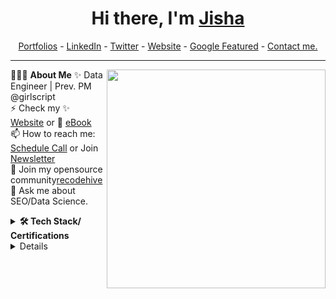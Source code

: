 <h1 align="center"> Hi there, I'm <a href="https://www.linkedin.com/in//">Jisha</a> </h1>

<!--- Adding Header Elements -->
<p align="center">
  <a href="http://sanjaykv.com/">Portfolios</a> -
  <a href="https://www.linkedin.com/in/sanjay-k-v/">LinkedIn</a> - 
  <a href="https://x.com/sanjay_kv_">Twitter</a> -
  <a href="https://recodehive.com/">Website</a> -
  <a href="https://crowdsource.google.com/about/blog/community-spotlight-friendship/">Google Featured</a> -
  <a href="https://topmate.io/sanjaykv/">Contact me.</a> 
</p>

-----------------------------------------------------------
👨🏻‍💻 **About Me**<img src="https://raw.githubusercontent.com/sanjay-kv/sanjay-kv/main/Assets/illustration.png" min-width="300px" max-width="300px" width="350px" align="right"> 
✨ Data Engineer | Prev. PM @girlscript <br>
⚡ Check my ✨ [Website](https://recodehive.com/) or 🌱 [eBook](https://learn.recodehive.com/datascience)<br>
📫 How to reach me: [Schedule Call](https://topmate.io/sanjaykv) or Join  [Newsletter](https://recodehive.substack.com/)<br>
👯 Join my opensource community[recodehive](https://github.com/Recodehive)<br>
💬 Ask me about SEO/Data Science.<br>
<!--- Adding Tech Stack open Section -->


<details>	
 <summary><b>🛠 Tech Stack/ Certifications</b></summary><br>
Languages: <img src="https://img.shields.io/badge/-python-437CAC?logo=python&logoColor=white&style=flat">&nbsp;
<img src="https://img.shields.io/badge/-Mysql-DC8F0F?logo=Mysql&logoColor=white&style=flat">&nbsp; 
<img src="https://img.shields.io/badge/-HTML5-DE5934?logo=HTML5&logoColor=white&style=flat">&nbsp;
<img src="https://img.shields.io/badge/-CSS3-2275B2?logo=CSS3&logoColor=white&style=flat"> &nbsp; 
<img src="https://img.shields.io/badge/-R-0E7ACE?logo=r&logoColor=white&style=flat"> &nbsp;<br>
Frameworks and Libraries: <!--- Frameworks and Libraries goes here -->
<img src="https://img.shields.io/badge/-Numpy-0E7ACE?logo=numpy&logoColor=white&style=flat">&nbsp;
<img src="https://img.shields.io/badge/-Pandas-150455?logo=pandas&logoColor=white&style=flat">&nbsp;
<img src="https://img.shields.io/badge/-Sklearn-F09437?logo=scikit-learn&logoColor=white&style=flat">&nbsp;&nbsp;<br>
Tools and Platforms: <img src="https://img.shields.io/badge/-Git-orange?logo=Git&logoColor=white&style=flat">&nbsp; 
<img src="https://img.shields.io/badge/-Cloudflare-4679A4?logo=Cloudflare&logoColor=orange&style=flat">&nbsp;
<img src="https://img.shields.io/badge/-Visual%20Studio%20Code-25AEF4?logo=visualstudio&logoColor=white&style=flat">&nbsp;
<!---<img src="https://img.shields.io/badge/-Android Studio-green?logo=Android&logoColor=white&style=flat"> &nbsp;
<img src="https://img.shields.io/badge/-Jupyter-D7522D?logo=Jupyter&logoColor=white&style=flat">&nbsp;&nbsp;
<img src="https://img.shields.io/badge/-PyCharm-1ECE87?logo=pycharm&logoColor=white&style=flat"> -->
<!--- <img src="https://img.shields.io/badge/-TensorFlow-F78900?logo=Tensorflow&logoColor=white&style=flat"> --><br>
Operating Systems: <img src="https://img.shields.io/badge/-Windows-0F7BCF?logo=Windows&logoColor=white&style=flat">&nbsp;
<img src="https://img.shields.io/badge/-Linux-EDBD2B?logo=Linux&logoColor=black&style=flat">&nbsp;
<img src="https://img.shields.io/badge/-Mac-F7F7F7?logo=Macos&logoColor=black&style=flat">&nbsp;<br>

## Certification Badges 🪶
<div style='display:flex; align-items:center; gap: 10px;' align='center'>
<a href="https://www.credly.com/badges/21b16046-9856-4432-b4e3-408f9a6e71bb/public_url">
<img src="https://raw.githubusercontent.com/abrar-hossain/abrar-hossain/refs/heads/main/Assets/GitHub%20Foundation.png" width="100px" height="105px" />
</div>
</details> 


<details>	
  <summary><b>⚙️ GitHub Analytics</b></summary>
<a href="https://github.com/abrar-hossain">
   <img height="155em" src="https://raw.githubusercontent.com/abrar-hossain/github-card-template/master/profile-summary-card-output/github_dark/0-profile-details.svg" alt="Abrar Hossain github stats" />
    <img height="155em" src="https://raw.githubusercontent.com/abrar-hossain/github-card-template/master/profile-summary-card-output/github_dark/3-stats.svg" alt="Abrar Hossain github stats" />
<br>
     

<!--- 3rd Section on Recent Projects -->

  <details>	
    <summary><b>📚 Recent Projects/ Activity</b></summary><br>

  ✨ [Web Development Portfolio](https://github.com/abrar-hossain/Web-Dev-Portfolio)<br>
  ✨ [Data Science Analysis on Stock Prices](https://github.com/abrar-hossain/Stock-Analysis)<br>
  ✨ [JavaScript Projects](https://github.com/abrar-hossain/JS-Projects)<br> 
  ✨ [Python-based Data Analysis](https://github.com/abrar-hossain/Python-Data-Analysis)<br>

  <!--START_SECTION:activity-->
1. 🎉 Merged PR [#1](https://github.com/abrar-hossain/abrar-hossain/pull/1) in [abrar-hossain/abrar-hossain](https://github.com/abrar-hossain/abrar-hossain)
2. 💪 Opened PR [#2](https://github.com/abrar-hossain/abrar-hossain/pull/2) in [abrar-hossain/abrar-hossain](https://github.com/abrar-hossain/abrar-hossain)
<!--END_SECTION:activity-->
  </details>


  <details>	
    <summary><b>📈 Get my Code stats</b></summary><br>
<!--START_SECTION:waka-->
![Lines of code](https://img.shields.io/badge/From%20Hello%20World%20I%27ve%20Written-1.4%20million%20lines%20of%20code-blue)

**I'm an Early 🐤** 

```text
🌞 Morning                1690 commits        ████████░░░░░░░░░░░░░░░░░   32.94 % 
🌆 Daytime                2078 commits        ██████████░░░░░░░░░░░░░░░   40.51 % 
🌃 Evening                869 commits         ████░░░░░░░░░░░░░░░░░░░░░   16.94 % 
🌙 Night                  493 commits         ██░░░░░░░░░░░░░░░░░░░░░░░   09.61 % 
```
📅 **I'm Most Productive on Tuesday** 

```text
Monday                   904 commits         ████░░░░░░░░░░░░░░░░░░░░░   17.62 % 
Tuesday                  1332 commits        ██████░░░░░░░░░░░░░░░░░░░   25.96 % 
Wednesday                1042 commits        █████░░░░░░░░░░░░░░░░░░░░   20.31 % 
Thursday                 328 commits         ██░░░░░░░░░░░░░░░░░░░░░░░   06.39 % 
Friday                   300 commits         █░░░░░░░░░░░░░░░░░░░░░░░░   05.85 % 
Saturday                 435 commits         ██░░░░░░░░░░░░░░░░░░░░░░░   08.48 % 
Sunday                   789 commits         ████░░░░░░░░░░░░░░░░░░░░░   15.38 % 
```


📊 **This Week I Spent My Time On** 

```text
🕑︎ Time Zone: Asia/Kolkata

💬 Programming Languages: 
Java                    Infinite hour++      ████████████████████░░░░░   80.11 % 
CSS                      15 hors+            ███░░░░░░░░░░░░░░░░░░░░░░   10.19 % 
C                        100 hour+           ██░░░░░░░░░░░░░░░░░░░░░░░   06.53 % 
javaScript               30 hour+            ░░░░░░░░░░░░░░░░░░░░░░░░░   01.22 % 
Other                    multiple hours      ░░░░░░░░░░░░░░░░░░░░░░░░░   00.76 % 

🔥 Editors: 
VS Code                  Infinite hours      █████████████████████████   100.00 % 


💻 Operating System: 
Windows                      Always          █████████████████████████   100.00 % 
```

**I Mostly Code in JavaScript** 

```text
Java                     10 repos            ███████████░░░░░░░░░░░░░░   45.65 % 
Javascript               8 repos             ████░░░░░░░░░░░░░░░░░░░░░   17.39 % 
CSS                      4 repos             ██░░░░░░░░░░░░░░░░░░░░░░░   08.70 %
C                        4 repos             ██░░░░░░░░░░░░░░░░░░░░░░░   08.70 %
HTML                     3 repos             ██░░░░░░░░░░░░░░░░░░░░░░░   06.52 % 
Python                   1 repo              █░░░░░░░░░░░░░░░░░░░░░░░░   02.17 %

```

<!--END_SECTION:waka-->
   </details> 

<!--- Footer Stats - Adding the Social Media Status count-->
 <p align="left">  
<img src="https://enct8yvqkgdbon1.m.pipedream.net" alt="Total Github views" />&nbsp;&nbsp;</a>
<a href=""><img src=""></a>
<a href=""><img src=""></a>
<a href=""><img src=""></a>
<a href=""><img src=""></a>
<a href=""><img src=""></a>
<a href=""><img src=""></a>
</p>


<!--
<a href=""><img src="https://img.shields.io/github/followers/sanjay-kv?style=social"></a>
-->
<p align="center">
Do you want to contact me for collaboration opportunities? ⟶ <a href="">Contact Details</a><br>
<b> Show some ❤️ by starring some of the repositories!.</p> </div>
<!--- Footer End -->
<!--- Body End -->
